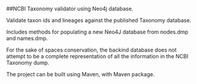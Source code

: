 ##NCBI Taxonomy validator using Neo4j database.

Validate taxon ids and lineages against the published Taxonomy database.

Includes methods for populating a new Neo4J database from nodes.dmp and names.dmp.

For the sake of spaces conservation, the backind database does not attempt to be a complete representation of all the information in the NCBI Taxonomy dump.

The project can be built using Maven, with Maven package.
